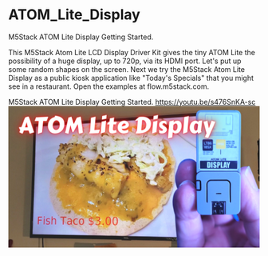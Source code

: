 # ATOM_Lite_Display
M5Stack ATOM Lite Display Getting Started.

This M5Stack Atom Lite LCD Display Driver Kit gives the tiny ATOM Lite the possibility of a huge display, up to 720p, via its HDMI port. Let's put up some random shapes on the screen. Next we try the M5Stack Atom Lite Display as a public kiosk application like "Today's Specials" that you might see in a restaurant. Open the examples at flow.m5stack.com.

M5Stack ATOM Lite Display Getting Started.
https://youtu.be/s476SnKA-sc
![](https://github.com/ShotokuTech/ATOM_Lite_Display/blob/main/ATOM%20Lite%20Display.png)
